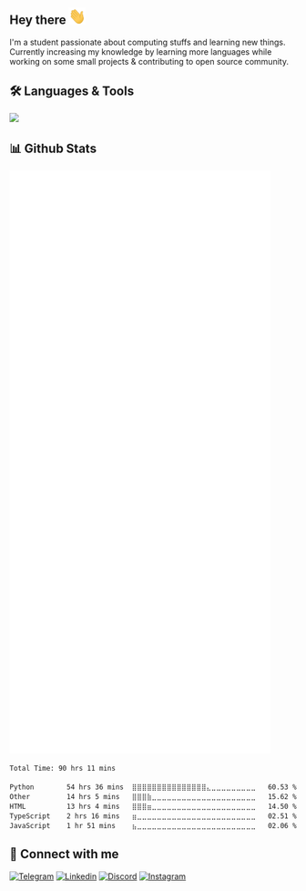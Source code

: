 ## Hey there [<img src="https://raw.githubusercontent.com/ABSphreak/ABSphreak/master/gifs/Hi.gif" width="30px">](#) 

I'm a student passionate about computing stuffs and learning new things. Currently increasing my knowledge by learning more languages while working on some small projects & contributing to open source community.

## 🛠️ Languages & Tools

[![](https://skillicons.dev/icons?i=c,cpp,py,java,js,vscode,github,linux,heroku,redis,mongodb,postgresql&perline=12)](#)

## 📊 Github Stats

[![](./github-metrics.svg)](#)
<!--START_SECTION:waka-->

```txt
Total Time: 90 hrs 11 mins

Python        54 hrs 36 mins  ⣿⣿⣿⣿⣿⣿⣿⣿⣿⣿⣿⣿⣿⣿⣿⣄⣀⣀⣀⣀⣀⣀⣀⣀⣀   60.53 %
Other         14 hrs 5 mins   ⣿⣿⣿⣷⣀⣀⣀⣀⣀⣀⣀⣀⣀⣀⣀⣀⣀⣀⣀⣀⣀⣀⣀⣀⣀   15.62 %
HTML          13 hrs 4 mins   ⣿⣿⣿⣶⣀⣀⣀⣀⣀⣀⣀⣀⣀⣀⣀⣀⣀⣀⣀⣀⣀⣀⣀⣀⣀   14.50 %
TypeScript    2 hrs 16 mins   ⣶⣀⣀⣀⣀⣀⣀⣀⣀⣀⣀⣀⣀⣀⣀⣀⣀⣀⣀⣀⣀⣀⣀⣀⣀   02.51 %
JavaScript    1 hr 51 mins    ⣦⣀⣀⣀⣀⣀⣀⣀⣀⣀⣀⣀⣀⣀⣀⣀⣀⣀⣀⣀⣀⣀⣀⣀⣀   02.06 %
```

<!--END_SECTION:waka-->

## 🔗 Connect with me
[![Telegram](https://img.shields.io/badge/telegram-1b77FF.svg?style=for-the-badge&logo=telegram)](https://t.me/SamForSure)
[![Linkedin](https://img.shields.io/badge/linkedin-0072b1.svg?style=for-the-badge&logo=linkedin)](https://github.com/ogsamrat#-connect-with-me)
[![Discord](https://img.shields.io/badge/discord-D3D3D3.svg?style=for-the-badge&logo=discord)](https://github.com/ogsamrat#-connect-with-me)
[![Instagram](https://img.shields.io/badge/instagram-fccc63.svg?style=for-the-badge&logo=instagram)](https://github.com/ogsamrat#-connect-with-me)
